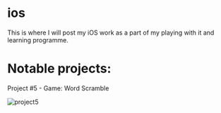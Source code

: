 # ios

This is where I will post my iOS work as a part of my playing with it and learning programme.

# Notable projects:

Project #5 - Game: Word Scramble

![project5](https://cloud.githubusercontent.com/assets/4595787/8850985/a466d45c-314c-11e5-860f-f5eb47204a29.png)
